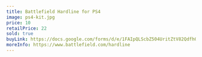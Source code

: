 ```yaml
---
title: Battlefield Hardline for PS4
image: ps4-kit.jpg
price: 10
retailPrice: 22
sold: true
buyLink: https://docs.google.com/forms/d/e/1FAIpQLScbZ504UritZtV82QdfhQuVMZgGHU2o9nqQIv8dhNlFesLBEw/viewform?entry.1902462749=PS4+Battlefield+Hardline
moreInfo: https://www.battlefield.com/hardline
---
```


